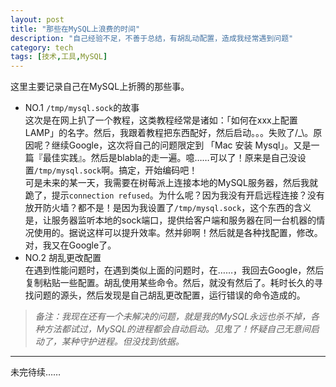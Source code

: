 ```yaml
---
layout: post
title: "那些在MySQL上浪费的时间"
description: "自己经验不足，不善于总结，有胡乱动配置，造成我经常遇到问题"
category: tech
tags: [技术,工具,MySQL]
---
```


这里主要记录自己在MySQL上折腾的那些事。  

* NO.1 `/tmp/mysql.sock`的故事  
这次是在网上扒了一个教程，这类教程经常是诸如：「如何在xxx上配置LAMP」的名字。然后，我跟着教程把东西配好，然后启动。。。失败了/_\。原因呢？继续Google，这次将自己的问题限定到 「Mac 安装 Mysql」。又是一篇『最佳实践』。然后是blabla的走一遍。噫……可以了！原来是自己没设置`/tmp/mysql.sock`啊。搞定，开始编码吧！  
可是未来的某一天，我需要在树莓派上连接本地的MySQL服务器，然后我就跪了，提示`connection refused`。为什么呢？因为我没有开启远程连接？没有放开防火墙？都不是！是因为我设置了`/tmp/mysql.sock`，这个东西的含义是，让服务器监听本地的sock端口，提供给客户端和服务器在同一台机器的情况使用的。据说这样可以提升效率。然并卵啊！然后就是各种找配置，修改。对，我又在Google了。  
* NO.2 胡乱更改配置  
在遇到性能问题时，在遇到类似上面的问题时，在……，我回去Google，然后复制粘贴一些配置。胡乱使用某些命令。然后，就没有然后了。耗时长久的寻找问题的源头，然后发现是自己胡乱更改配置，运行错误的命令造成的。

> *备注：我现在还有一个未解决的问题，就是我的MySQL永远也杀不掉，各种方法都试过，MySQL的进程都会自动启动。见鬼了！怀疑自己无意间启动了，某种守护进程。但没找到依据。*  

***
未完待续……
